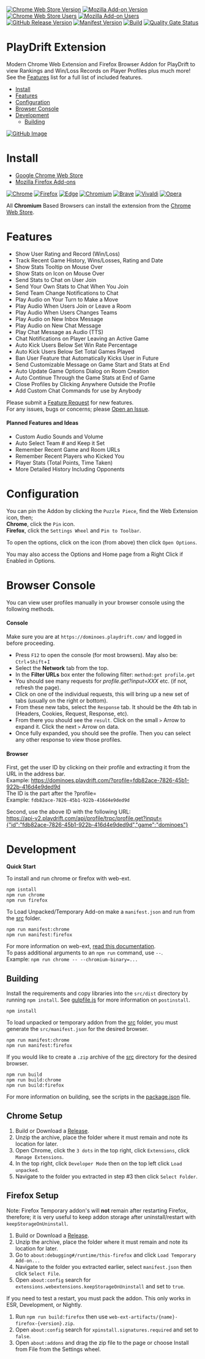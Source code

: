 [![Chrome Web Store Version](https://img.shields.io/chrome-web-store/v/anlkpnbhiiojmedlkchcdmigkdccnmcn?label=chrome&logo=googlechrome)](https://chromewebstore.google.com/detail/playdrift-extension/anlkpnbhiiojmedlkchcdmigkdccnmcn)
[![Mozilla Add-on Version](https://img.shields.io/amo/v/playdrift-extension?label=firefox&logo=firefox)](https://addons.mozilla.org/addon/playdrift-extension)
[![Chrome Web Store Users](https://img.shields.io/chrome-web-store/users/anlkpnbhiiojmedlkchcdmigkdccnmcn?logo=google&logoColor=white&label=google%20users)](https://chromewebstore.google.com/detail/playdrift-extension/anlkpnbhiiojmedlkchcdmigkdccnmcn)
[![Mozilla Add-on Users](https://img.shields.io/amo/users/playdrift-extension?logo=mozilla&label=mozilla%20users)](https://addons.mozilla.org/addon/playdrift-extension)
[![GitHub Release Version](https://img.shields.io/github/v/release/cssnr/playdrift-extension?logo=github)](https://github.com/cssnr/playdrift-extension/releases/latest)
[![Manifest Version](https://img.shields.io/github/manifest-json/v/cssnr/playdrift-extension?filename=manifest.json&logo=json&label=manifest)](https://github.com/cssnr/playdrift-extension/blob/master/manifest.json)
[![Build](https://github.com/cssnr/playdrift-extension/actions/workflows/build.yaml/badge.svg)](https://github.com/cssnr/playdrift-extension/actions/workflows/build.yaml)
[![Quality Gate Status](https://sonarcloud.io/api/project_badges/measure?project=cssnr_playdrift-extension&metric=alert_status)](https://sonarcloud.io/summary/new_code?id=cssnr_playdrift-extension)
# PlayDrift Extension

Modern Chrome Web Extension and Firefox Browser Addon for PlayDrift to view Rankings and Win/Loss Records on Player Profiles plus much more!
See the [Features](#features) list for a full list of included features.

*   [Install](#install)
*   [Features](#features)
*   [Configuration](#configuration)
*   [Browser Console](#browser-console)
*   [Development](#development)
    -   [Building](#building)

[![GitHub Image](https://repository-images.githubusercontent.com/779112610/a81fa6cf-34d2-4454-870c-ac54ce088518)](https://github.com/cssnr/playdrift-extension)

# Install

*   [Google Chrome Web Store](https://chromewebstore.google.com/detail/playdrift-extension/anlkpnbhiiojmedlkchcdmigkdccnmcn)
*   [Mozilla Firefox Add-ons](https://addons.mozilla.org/addon/playdrift-extension)

[![Chrome](https://raw.githubusercontent.com/alrra/browser-logos/main/src/chrome/chrome_48x48.png)](https://chromewebstore.google.com/detail/playdrift-extension/anlkpnbhiiojmedlkchcdmigkdccnmcn)
[![Firefox](https://raw.githubusercontent.com/alrra/browser-logos/main/src/firefox/firefox_48x48.png)](https://addons.mozilla.org/addon/playdrift-extension)
[![Edge](https://raw.githubusercontent.com/alrra/browser-logos/main/src/edge/edge_48x48.png)](https://chromewebstore.google.com/detail/playdrift-extension/anlkpnbhiiojmedlkchcdmigkdccnmcn)
[![Chromium](https://raw.githubusercontent.com/alrra/browser-logos/main/src/chromium/chromium_48x48.png)](https://chromewebstore.google.com/detail/playdrift-extension/anlkpnbhiiojmedlkchcdmigkdccnmcn)
[![Brave](https://raw.githubusercontent.com/alrra/browser-logos/main/src/brave/brave_48x48.png)](https://chromewebstore.google.com/detail/playdrift-extension/anlkpnbhiiojmedlkchcdmigkdccnmcn)
[![Vivaldi](https://raw.githubusercontent.com/alrra/browser-logos/main/src/vivaldi/vivaldi_48x48.png)](https://chromewebstore.google.com/detail/playdrift-extension/anlkpnbhiiojmedlkchcdmigkdccnmcn)
[![Opera](https://raw.githubusercontent.com/alrra/browser-logos/main/src/opera/opera_48x48.png)](https://chromewebstore.google.com/detail/playdrift-extension/anlkpnbhiiojmedlkchcdmigkdccnmcn)

All **Chromium** Based Browsers can install the extension from the
[Chrome Web Store](https://chromewebstore.google.com/detail/playdrift-extension/anlkpnbhiiojmedlkchcdmigkdccnmcn).

# Features

*   Show User Rating and Record (Win/Loss)
*   Track Recent Game History, Wins/Losses, Rating and Date
*   Show Stats Tooltip on Mouse Over
*   Show Stats on Icon on Mouse Over
*   Send Stats to Chat on User Join
*   Send Your Own Stats to Chat When You Join
*   Send Team Change Notifications to Chat
*   Play Audio on Your Turn to Make a Move
*   Play Audio When Users Join or Leave a Room
*   Play Audio When Users Changes Teams
*   Play Audio on New Inbox Message
*   Play Audio on New Chat Message
*   Play Chat Message as Audio (TTS)
*   Chat Notifications on Player Leaving an Active Game
*   Auto Kick Users Below Set Win Rate Percentage
*   Auto Kick Users Below Set Total Games Played
*   Ban User Feature that Automatically Kicks User in Future
*   Send Customizable Message on Game Start and Stats at End
*   Auto Update Game Options Dialog on Room Creation
*   Auto Continue Through the Game Stats at End of Game
*   Close Profiles by Clicking Anywhere Outside the Profile
*   Add Custom Chat Commands for use by Anybody

Please submit a [Feature Request](https://github.com/cssnr/playdrift-extension/discussions/categories/feature-requests) for new features.  
For any issues, bugs or concerns; please [Open an Issue](https://github.com/cssnr/playdrift-extension/issues).

#### Planned Features and Ideas

*   Custom Audio Sounds and Volume
*   Auto Select Team # and Keep it Set
*   Remember Recent Game and Room URLs
*   Remember Recent Players who Kicked You
*   Player Stats (Total Points, Time Taken)
*   More Detailed History Including Opponents

# Configuration

You can pin the Addon by clicking the `Puzzle Piece`, find the Web Extension icon, then;  
**Chrome**, click the `Pin` icon.  
**Firefox**, click the `Settings Wheel` and `Pin to Toolbar`.

To open the options, click on the icon (from above) then click `Open Options`.

You may also access the Options and Home page from a Right Click if Enabled in Options.

# Browser Console

You can view user profiles manually in your browser console using the following methods.

#### Console

Make sure you are at `https://dominoes.playdrift.com/` and logged in before proceeding.

*   Press `F12` to open the console (for most browsers). May also be: `Ctrl`+`Shift`+`I`
*   Select the **Network** tab from the top.
*   In the **Filter URLs** box enter the following filter: `method:get profile.get`
*   You should see many requests for *profile.get?input=XXX* etc. (if not, refresh the page).
*   Click on one of the individual requests, this will bring up a new set of tabs (usually on the right or bottom).
*   From these new tabs, select the `Response` tab. It should be the 4th tab in (Headers, Cookies, Request, Response, etc).
*   From there you should see the `result`. Click on the small `>` Arrow to expand it. Click the next `>` Arrow on data.
*   Once fully expanded, you should see the profile. Then you can select any other response to view those profiles.

#### Browser

First, get the user ID by clicking on their profile and extracting it from the URL in the address bar.  
Example: https://dominoes.playdrift.com/?profile=fdb82ace-7826-45b1-922b-416d4e9ded9d  
The ID is the part after the ?profile=  
Example: `fdb82ace-7826-45b1-922b-416d4e9ded9d`  

Second, use the above ID with the following URL:  
https://api-v2.playdrift.com/api/profile/trpc/profile.get?input={"id":"fdb82ace-7826-45b1-922b-416d4e9ded9d","game":"dominoes"}

# Development

**Quick Start**

To install and run chrome or firefox with web-ext.
```shell
npm isntall
npm run chrome
npm run firefox
```

To Load Unpacked/Temporary Add-on make a `manifest.json` and run from the [src](src) folder.
```shell
npm run manifest:chrome
npm run manifest:firefox
```

For more information on web-ext, [read this documentation](https://extensionworkshop.com/documentation/develop/web-ext-command-reference/).  
To pass additional arguments to an `npm run` command, use `--`.  
Example: `npm run chrome -- --chromium-binary=...`

## Building

Install the requirements and copy libraries into the `src/dist` directory by running `npm install`.
See [gulpfile.js](gulpfile.js) for more information on `postinstall`.
```shell
npm install
```

To load unpacked or temporary addon from the [src](src) folder, you must generate the `src/manifest.json` for the desired browser.
```shell
npm run manifest:chrome
npm run manifest:firefox
```

If you would like to create a `.zip` archive of the [src](src) directory for the desired browser.
```shell
npm run build
npm run build:chrome
npm run build:firefox
```

For more information on building, see the scripts in the [package.json](package.json) file.

## Chrome Setup

1.  Build or Download a [Release](https://github.com/cssnr/playdrift-extension/releases).
1.  Unzip the archive, place the folder where it must remain and note its location for later.
1.  Open Chrome, click the `3 dots` in the top right, click `Extensions`, click `Manage Extensions`.
1.  In the top right, click `Developer Mode` then on the top left click `Load unpacked`.
1.  Navigate to the folder you extracted in step #3 then click `Select Folder`.

## Firefox Setup

Note: Firefox Temporary addon's will **not** remain after restarting Firefox, therefore;
it is very useful to keep addon storage after uninstall/restart with `keepStorageOnUninstall`.

1.  Build or Download a [Release](https://github.com/cssnr/playdrift-extension/releases).
1.  Unzip the archive, place the folder where it must remain and note its location for later.
1.  Go to `about:debugging#/runtime/this-firefox` and click `Load Temporary Add-on...`
1.  Navigate to the folder you extracted earlier, select `manifest.json` then click `Select File`.
1.  Open `about:config` search for `extensions.webextensions.keepStorageOnUninstall` and set to `true`.

If you need to test a restart, you must pack the addon. This only works in ESR, Development, or Nightly.

1.  Run `npm run build:firefox` then use `web-ext-artifacts/{name}-firefox-{version}.zip`.
1.  Open `about:config` search for `xpinstall.signatures.required` and set to `false`.
1.  Open `about:addons` and drag the zip file to the page or choose Install from File from the Settings wheel.
